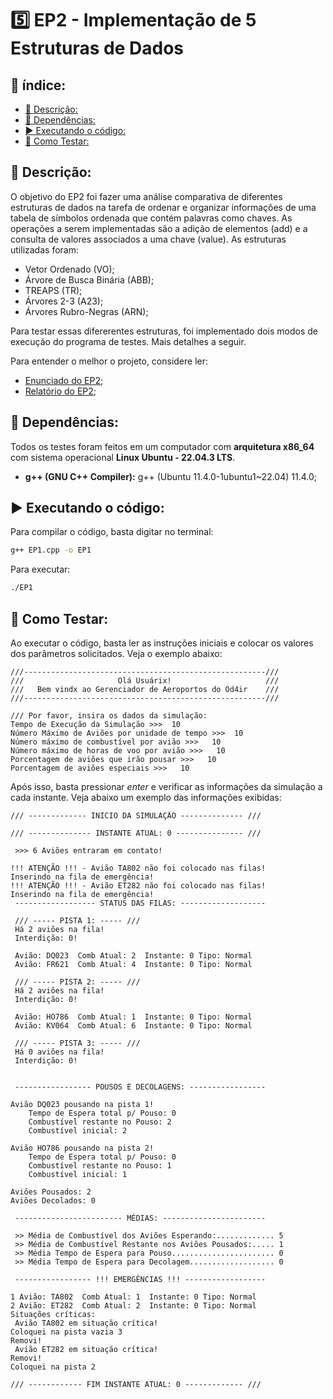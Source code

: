 <!-- omit in toc -->
#  5️⃣ EP2 - Implementação de 5 Estruturas de Dados

<!-- omit in toc -->
## 📑 índice:

- [📄 Descrição:](#-descrição)
- [🔗 Dependências:](#-dependências)
- [▶️ Executando o código:](#️-executando-o-código)
- [🧪 Como Testar:](#-como-testar)



## 📄 Descrição:
O objetivo do EP2 foi fazer uma análise comparativa de diferentes estruturas de dados na tarefa de ordenar e organizar informações de uma tabela de símbolos ordenada que contém palavras como chaves. As operações a serem implementadas são a adição de elementos (add) e a consulta de valores associados a uma chave (value). As estruturas utilizadas foram:
- Vetor Ordenado (VO);
- Árvore de Busca Binária (ABB);
- TREAPS (TR);
- Árvores 2-3 (A23);
- Árvores Rubro-Negras (ARN);

Para testar essas difererentes estruturas, foi implementado dois modos de execução do programa de testes. Mais detalhes a seguir. 


Para entender o melhor o projeto, considere ler:
- [Enunciado do EP2](#link);
- [Relatório do EP2](#link);


## 🔗 Dependências:
Todos os testes foram feitos em um computador com **arquitetura x86_64** com sistema operacional **Linux Ubuntu - 22.04.3 LTS**.
- **g++ (GNU C++ Compiler):** g++ (Ubuntu 11.4.0-1ubuntu1~22.04) 11.4.0;


## ▶️ Executando o código:
Para compilar o código, basta digitar no terminal:
```bash
g++ EP1.cpp -o EP1
```
Para executar:
```bash
./EP1
```

## 🧪 Como Testar:

Ao executar o código, basta ler as instruções iniciais e colocar os valores dos parâmetros solicitados. Veja o exemplo abaixo:

```
///------------------------------------------------------///
///                     Olá Usuárix!                     ///
///   Bem vindx ao Gerenciador de Aeroportos do Od4ir    ///
///------------------------------------------------------///

/// Por favor, insira os dados da simulação: 
Tempo de Execução da Simulação >>>  10
Número Máximo de Aviões por unidade de tempo >>>  10
Número máximo de combustível por avião >>>   10
Número máximo de horas de voo por avião >>>   10
Porcentagem de aviões que irão pousar >>>   10
Porcentagem de aviões especiais >>>   10
```
Após isso, basta pressionar *enter* e verificar as informações da simulação a cada instante. Veja abaixo um exemplo das informações exibidas:

```
/// ------------- INICIO DA SIMULAÇÃO -------------- /// 

/// -------------- INSTANTE ATUAL: 0 --------------- /// 

 >>> 6 Aviões entraram em contato!

!!! ATENÇÃO !!! - Avião TA802 não foi colocado nas filas!
Inserindo na fila de emergência!
!!! ATENÇÃO !!! - Avião ET282 não foi colocado nas filas!
Inserindo na fila de emergência!
 ------------------ STATUS DAS FILAS: ------------------- 

 /// ----- PISTA 1: ----- /// 
 Há 2 aviões na fila!
 Interdição: 0!

 Avião: DQ023  Comb Atual: 2  Instante: 0 Tipo: Normal
 Avião: FR621  Comb Atual: 4  Instante: 0 Tipo: Normal

 /// ----- PISTA 2: ----- /// 
 Há 2 aviões na fila!
 Interdição: 0!

 Avião: HO786  Comb Atual: 1  Instante: 0 Tipo: Normal
 Avião: KV064  Comb Atual: 6  Instante: 0 Tipo: Normal

 /// ----- PISTA 3: ----- /// 
 Há 0 aviões na fila!
 Interdição: 0!


 ----------------- POUSOS E DECOLAGENS: -----------------  

Avião DQ023 pousando na pista 1!
    Tempo de Espera total p/ Pouso: 0
    Combustível restante no Pouso: 2
    Combustível inicial: 2

Avião HO786 pousando na pista 2!
    Tempo de Espera total p/ Pouso: 0
    Combustível restante no Pouso: 1
    Combustível inicial: 1

Aviões Pousados: 2
Aviões Decolados: 0

 ------------------------ MÉDIAS: -----------------------  

 >> Média de Combustível dos Aviões Esperando:............. 5
 >> Média de Combustível Restante nos Aviões Pousados:..... 1
 >> Média Tempo de Espera para Pouso....................... 0
 >> Média Tempo de Espera para Decolagem................... 0

 ----------------- !!! EMERGÊNCIAS !!! ------------------  

1 Avião: TA802  Comb Atual: 1  Instante: 0 Tipo: Normal
2 Avião: ET282  Comb Atual: 2  Instante: 0 Tipo: Normal
Situações críticas: 
 Avião TA802 em situação crítica!
Coloquei na pista vazia 3
Removi!
 Avião ET282 em situação crítica!
Removi!
Coloquei na pista 2

/// ------------ FIM INSTANTE ATUAL: 0 ------------- /// 
```